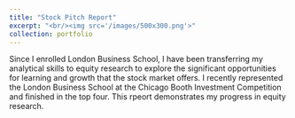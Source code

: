 ```yaml
---
title: "Stock Pitch Report"
excerpt: "<br/><img src='/images/500x300.png'>"
collection: portfolio
---
```


Since I enrolled London Business School, I have been transferring my analytical skills to equity research to explore the significant opportunities for learning and growth that the stock market offers. I recently represented the London Business School at the Chicago Booth Investment Competition and finished in the top four. This rpeort demonstrates my progress in equity research.
